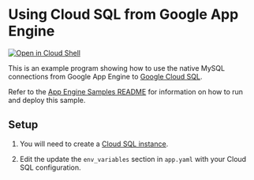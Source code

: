 # Using Cloud SQL from Google App Engine

[![Open in Cloud Shell][shell_img]][shell_link]

[shell_img]: http://gstatic.com/cloudssh/images/open-btn.png
[shell_link]: https://console.cloud.google.com/cloudshell/open?git_repo=https://github.com/GoogleCloudPlatform/python-docs-samples&page=editor&open_in_editor=appengine/standard/cloudsql/README.md

This is an example program showing how to use the native MySQL connections from Google App Engine to [Google Cloud SQL](https://cloud.google.com/sql).

Refer to the [App Engine Samples README](../README.md) for information on how to run and deploy this sample.

## Setup

1. You will need to create a [Cloud SQL instance](https://cloud.google.com/sql/docs/create-instance).

2. Edit the update the `env_variables` section in `app.yaml` with your Cloud SQL configuration.